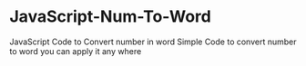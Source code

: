 # JavaScript-Num-To-Word
JavaScript Code to Convert number in word
Simple Code to convert number to word you can apply it
any where
